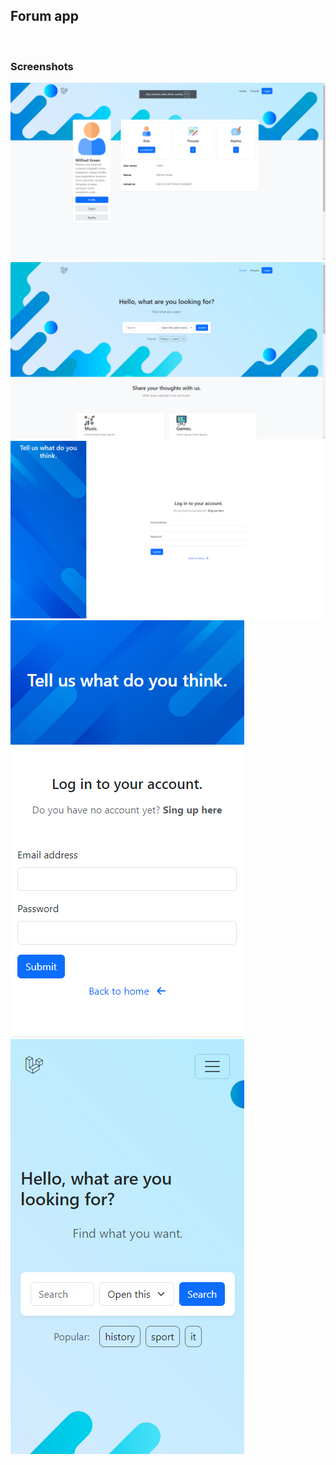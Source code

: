 <h2>Forum app</h2>
<br>
<h3>Screenshots</h3>
<img src="https://github.com/DominikGos/forum-app/blob/main/vue/public/screen%20shots/Zrzut%20ekranu%202023-03-09%20170159.png?raw=true"/>
<img src="https://github.com/DominikGos/forum-app/blob/main/vue/public/screen%20shots/Zrzut%20ekranu%202023-03-09%20170225.png?raw=true"/>
<img src="https://github.com/DominikGos/forum-app/blob/main/vue/public/screen%20shots/Zrzut%20ekranu%202023-03-09%20170253.png?raw=true"/>
<img src="https://github.com/DominikGos/forum-app/blob/main/vue/public/screen%20shots/Zrzut%20ekranu%202023-03-09%20170417.png?raw=true"/>
<img src="https://github.com/DominikGos/forum-app/blob/main/vue/public/screen%20shots/Zrzut%20ekranu%202023-03-09%20170523.png?raw=true"/>
